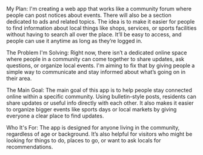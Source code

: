 My Plan:
I'm creating a web app that works like a community forum where people can post notices about events. There will also be a section dedicated to ads and related topics. The idea is to make it easier for people to find information about local things like shops, services, 
or sports facilities without having to search all over the place. It’ll be easy to access, and people can use it anytime as long as they’re logged in.

The Problem I'm Solving:
Right now, there isn’t a dedicated online space where people in a community can come together to share updates, ask questions, or organize local events. I'm aiming to fix that by giving people a simple way to communicate and stay informed about what’s going on in their area.

The Main Goal: 
The main goal of this app is to help people stay connected online within a specific community. Using bulletin-style posts, residents can share updates or useful info directly with each other. It also makes it easier to organize bigger events like sports days or local markets by giving everyone a clear place to find updates.

Who It's For: 
The app is designed for anyone living in the community, regardless of age or background. It’s also helpful for visitors who might be looking for things to do, places to go, or want to ask locals for recommendations.

